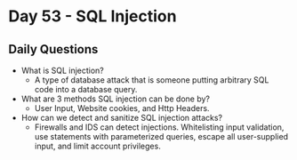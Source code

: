 # Day 53 -  SQL Injection

## Daily Questions

- What is SQL injection?
  - A type of database attack that is someone putting arbitrary SQL code into a database query.
- What are 3 methods SQL injection can be done by?
  - User Input, Website cookies, and  Http Headers.
- How can we detect and sanitize SQL injection attacks?
  - Firewalls and IDS can detect injections. Whitelisting input validation, use statements with parameterized queries, escape all user-supplied input, and limit account privileges.